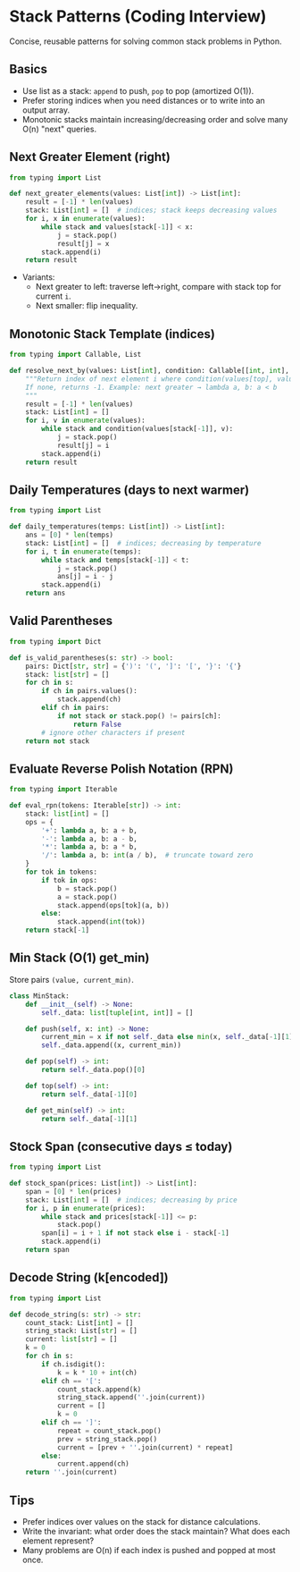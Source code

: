 # Stack Patterns (Coding Interview)

Concise, reusable patterns for solving common stack problems in Python.

## Basics

- Use list as a stack: `append` to push, `pop` to pop (amortized O(1)).
- Prefer storing indices when you need distances or to write into an output array.
- Monotonic stacks maintain increasing/decreasing order and solve many O(n) "next" queries.

## Next Greater Element (right)

```python
from typing import List

def next_greater_elements(values: List[int]) -> List[int]:
    result = [-1] * len(values)
    stack: List[int] = []  # indices; stack keeps decreasing values
    for i, x in enumerate(values):
        while stack and values[stack[-1]] < x:
            j = stack.pop()
            result[j] = x
        stack.append(i)
    return result
```

- Variants:
  - Next greater to left: traverse left→right, compare with stack top for current `i`.
  - Next smaller: flip inequality.

## Monotonic Stack Template (indices)

```python
from typing import Callable, List

def resolve_next_by(values: List[int], condition: Callable[[int, int], bool]) -> List[int]:
    """Return index of next element i where condition(values[top], values[i]) is True.
    If none, returns -1. Example: next greater → lambda a, b: a < b
    """
    result = [-1] * len(values)
    stack: List[int] = []
    for i, v in enumerate(values):
        while stack and condition(values[stack[-1]], v):
            j = stack.pop()
            result[j] = i
        stack.append(i)
    return result
```

## Daily Temperatures (days to next warmer)

```python
from typing import List

def daily_temperatures(temps: List[int]) -> List[int]:
    ans = [0] * len(temps)
    stack: List[int] = []  # indices; decreasing by temperature
    for i, t in enumerate(temps):
        while stack and temps[stack[-1]] < t:
            j = stack.pop()
            ans[j] = i - j
        stack.append(i)
    return ans
```

## Valid Parentheses

```python
from typing import Dict

def is_valid_parentheses(s: str) -> bool:
    pairs: Dict[str, str] = {')': '(', ']': '[', '}': '{'}
    stack: list[str] = []
    for ch in s:
        if ch in pairs.values():
            stack.append(ch)
        elif ch in pairs:
            if not stack or stack.pop() != pairs[ch]:
                return False
        # ignore other characters if present
    return not stack
```

## Evaluate Reverse Polish Notation (RPN)

```python
from typing import Iterable

def eval_rpn(tokens: Iterable[str]) -> int:
    stack: list[int] = []
    ops = {
        '+': lambda a, b: a + b,
        '-': lambda a, b: a - b,
        '*': lambda a, b: a * b,
        '/': lambda a, b: int(a / b),  # truncate toward zero
    }
    for tok in tokens:
        if tok in ops:
            b = stack.pop()
            a = stack.pop()
            stack.append(ops[tok](a, b))
        else:
            stack.append(int(tok))
    return stack[-1]
```

## Min Stack (O(1) get_min)

Store pairs `(value, current_min)`.

```python
class MinStack:
    def __init__(self) -> None:
        self._data: list[tuple[int, int]] = []

    def push(self, x: int) -> None:
        current_min = x if not self._data else min(x, self._data[-1][1])
        self._data.append((x, current_min))

    def pop(self) -> int:
        return self._data.pop()[0]

    def top(self) -> int:
        return self._data[-1][0]

    def get_min(self) -> int:
        return self._data[-1][1]
```

## Stock Span (consecutive days ≤ today)

```python
from typing import List

def stock_span(prices: List[int]) -> List[int]:
    span = [0] * len(prices)
    stack: List[int] = []  # indices; decreasing by price
    for i, p in enumerate(prices):
        while stack and prices[stack[-1]] <= p:
            stack.pop()
        span[i] = i + 1 if not stack else i - stack[-1]
        stack.append(i)
    return span
```

## Decode String (k[encoded])

```python
from typing import List

def decode_string(s: str) -> str:
    count_stack: List[int] = []
    string_stack: List[str] = []
    current: list[str] = []
    k = 0
    for ch in s:
        if ch.isdigit():
            k = k * 10 + int(ch)
        elif ch == '[':
            count_stack.append(k)
            string_stack.append(''.join(current))
            current = []
            k = 0
        elif ch == ']':
            repeat = count_stack.pop()
            prev = string_stack.pop()
            current = [prev + ''.join(current) * repeat]
        else:
            current.append(ch)
    return ''.join(current)
```

## Tips

- Prefer indices over values on the stack for distance calculations.
- Write the invariant: what order does the stack maintain? What does each element represent?
- Many problems are O(n) if each index is pushed and popped at most once.
